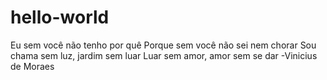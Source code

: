 # hello-world
Eu sem você não tenho por quê
Porque sem você não sei nem chorar
Sou chama sem luz, jardim sem luar
Luar sem amor, amor sem se dar
-Vinicius de Moraes